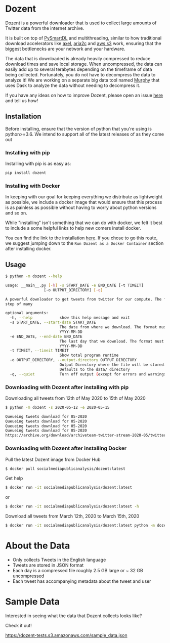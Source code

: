 # Dozent

Dozent is a powerful downloader that is used to collect large amounts of Twitter data from the internet archive.

It is built on top of [PySmartDL](https://pypi.org/project/pySmartDL/) and multithreading, similar to how traditional download accelerators like [axel](https://linux.die.net/man/1/axel), [aria2c](https://linux.die.net/man/1/aria2c) and [aws s3](https://docs.aws.amazon.com/cli/latest/userguide/cli-services-s3-commands.html) work, ensuring that the biggest bottlenecks are your network and your hardware.

The data that is downloaded is already heavily compressed to reduce download times and save local storage. When uncompressed, the data can easily add up to several terabytes depending on the timeframe of data being collected. Fortunately, you do not have to decompress the data to analyze it! We are working on a separate big data tool named [Murphy](https://github.com/Social-Media-Public-Analysis/murpheus) that uses Dask to analyze the data without needing to decompress it.

If you have any ideas on how to improve Dozent, please open an issue [here](https://github.com/Twitter-Public-Analysis/Twitter-Public-Analysis/issues) and tell us how!

## Installation

Before installing, ensure that the version of python that you're using is python>=3.6. We intend to support all of the latest releases of as they come out

### Installing with pip

Installing with pip is as easy as:

```bash
pip install dozent
```

### Installing with Docker

In keeping with our goal for keeping everything we distribute as lightweight as possible, we include a docker image that would ensure that this process is as painless as possible without having to worry about python versions and so on.

While "installing" isn't something that we can do with docker, we felt it best to include a some helpful links to help new comers install docker. 

You can find the link to the installation [here](https://docs.docker.com/get-docker/). If you chose to go this route, we suggest jumping down to the `Run Dozent as a Docker Container` section after installing docker. 

## Usage

```bash
$ python -m dozent --help

usage: __main__.py [-h] -s START_DATE -e END_DATE [-t TIMEIT]
                 [-o OUTPUT_DIRECTORY] [-q]

A powerful downloader to get tweets from twitter for our compute. The first
step of many

optional arguments:
  -h, --help            show this help message and exit
  -s START_DATE, --start-date START_DATE
                        The date from where we download. The format must be:
                        YYYY-MM-DD
  -e END_DATE, --end-date END_DATE
                        The last day that we download. The format must be:
                        YYYY-MM-DD
  -t TIMEIT, --timeit TIMEIT
                        Show total program runtime
  -o OUTPUT_DIRECTORY, --output-directory OUTPUT_DIRECTORY
                        Output Directory where the file will be stored.
                        Defaults to the data/ directory
  -q, --quiet           Turn off output (except for errors and warnings)

```

### Downloading with Dozent after installing with pip

Downloading all tweets from 12th of May 2020 to 15th of May 2020

```bash
$ python -m dozent -s 2020-05-12 -e 2020-05-15

Queueing tweets download for 05-2020
Queueing tweets download for 05-2020
Queueing tweets download for 05-2020
Queueing tweets download for 05-2020
https://archive.org/download/archiveteam-twitter-stream-2020-05/twitter_stream_2020_05_13.tar [downloading] 16 Mb / 2498 Mb @ 1.6 MB/s [------------------] [0%, 32 minutes, 31 seconds left]
```

### Downloading with Dozent after installing Docker

Pull the latest Dozent image from Docker Hub
```bash
$ docker pull socialmediapublicanalysis/dozent:latest
```

Get help
```bash
$ docker run -it socialmediapublicanalysis/dozent:latest
```
or
```bash
$ docker run -it socialmediapublicanalysis/dozent:latest -h
```

Download all tweets from March 12th, 2020 to March 15th, 2020
```bash
$ docker run -it socialmediapublicanalysis/dozent:latest python -m dozent -s 2020-05-12 -e 2020-05-15
```

# About the Data

- Only collects Tweets in the English language
- Tweets are stored in JSON format
- Each day is a compressed file roughly 2.5 GB large or ~ 32 GB uncompressed
- Each tweet has accompanying metadata about the tweet and user

# Sample Data

Interested in seeing what the data that Dozent collects looks like?

Check it out!

https://dozent-tests.s3.amazonaws.com/sample_data.json
